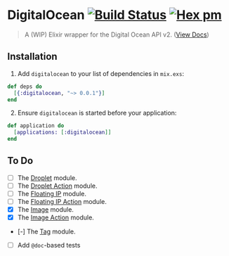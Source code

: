 # DigitalOcean [![Build Status](https://travis-ci.org/lukeed/elixir-digitalocean.svg?branch=master)](https://travis-ci.org/lukeed/elixir-digitalocean) [![Hex pm](http://img.shields.io/hexpm/v/digitalocean.svg?style=flat)](https://hex.pm/packages/digitalocean)

> A (WIP) Elixir wrapper for the Digital Ocean API v2. ([View Docs](https://hexdocs.pm/digitalocean/))

## Installation

1. Add `digitalocean` to your list of dependencies in `mix.exs`:

  ```elixir
  def deps do
    [{:digitalocean, "~> 0.0.1"}]
  end
  ```

2. Ensure `digitalocean` is started before your application:

  ```elixir
  def application do
    [applications: [:digitalocean]]
  end
  ```

## To Do

- [ ] The [Droplet](https://developers.digitalocean.com/documentation/v2/#droplets) module.
- [ ] The [Droplet Action](https://developers.digitalocean.com/documentation/v2/#droplet-actions) module.
- [ ] The [Floating IP](https://developers.digitalocean.com/documentation/v2/#floating-ips) module.
- [ ] The [Floating IP Action](https://developers.digitalocean.com/documentation/v2/#floating-ip-actions) module.
- [x] The [Image](https://developers.digitalocean.com/documentation/v2/#images) module.
- [x] The [Image Action](https://developers.digitalocean.com/documentation/v2/#image-actions) module.
- [-] The [Tag](https://developers.digitalocean.com/documentation/v2/#tags) module.
- [ ] Add `@doc`-based tests

